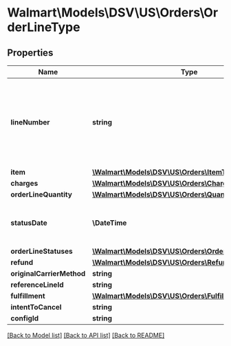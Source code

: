 # Walmart\Models\DSV\US\Orders\OrderLineType

## Properties

Name | Type | Description | Notes
------------ | ------------- | ------------- | -------------
**lineNumber** | **string** | The line number associated with the details for each individual item in the purchase order |
**item** | [**\Walmart\Models\DSV\US\Orders\ItemType**](ItemType.md) |  |
**charges** | [**\Walmart\Models\DSV\US\Orders\ChargesType**](ChargesType.md) |  |
**orderLineQuantity** | [**\Walmart\Models\DSV\US\Orders\QuantityType**](QuantityType.md) |  |
**statusDate** | **\DateTime** | The date shown on the recent order status |
**orderLineStatuses** | [**\Walmart\Models\DSV\US\Orders\OrderLineStatusesType**](OrderLineStatusesType.md) |  |
**refund** | [**\Walmart\Models\DSV\US\Orders\RefundType**](RefundType.md) |  | [optional]
**originalCarrierMethod** | **string** |  | [optional]
**referenceLineId** | **string** |  | [optional]
**fulfillment** | [**\Walmart\Models\DSV\US\Orders\FulfillmentType**](FulfillmentType.md) |  | [optional]
**intentToCancel** | **string** |  | [optional]
**configId** | **string** |  | [optional]


[[Back to Model list]](./) [[Back to API list]](../../../../../README.md#supported-apis) [[Back to README]](../../../../../README.md)
